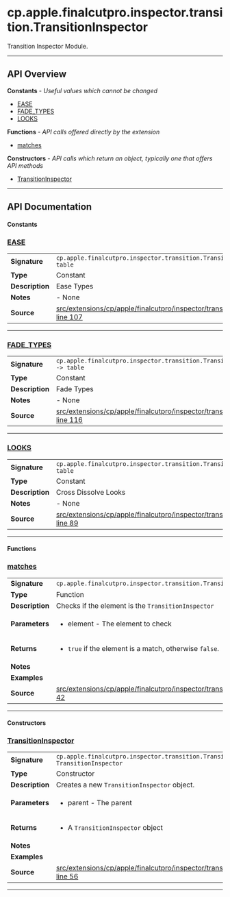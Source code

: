 # cp.apple.finalcutpro.inspector.transition.TransitionInspector

Transition Inspector Module.

---

## API Overview
**Constants** - _Useful values which cannot be changed_
 * [EASE](#ease)
 * [FADE_TYPES](#fade_types)
 * [LOOKS](#looks)

**Functions** - _API calls offered directly by the extension_
 * [matches](#matches)

**Constructors** - _API calls which return an object, typically one that offers API methods_
 * [TransitionInspector](#transitioninspector)


---

## API Documentation

#### Constants


### [EASE](#ease)

|                                             |                                                                                     |
| --------------------------------------------|-------------------------------------------------------------------------------------|
| **Signature**                               | `cp.apple.finalcutpro.inspector.transition.TransitionInspector.EASE -> table`                                                                    |
| **Type**                                    | Constant                                                                     |
| **Description**                             | Ease Types                                                                     |
| **Notes**                                   | - None |
| **Source**                                  | [src/extensions/cp/apple/finalcutpro/inspector/transition/TransitionInspector.lua line 107](https://github.com/CommandPost/CommandPost/blob/develop/src/extensions/cp/apple/finalcutpro/inspector/transition/TransitionInspector.lua#L107) |

---


### [FADE_TYPES](#fade_types)

|                                             |                                                                                     |
| --------------------------------------------|-------------------------------------------------------------------------------------|
| **Signature**                               | `cp.apple.finalcutpro.inspector.transition.TransitionInspector.FADE_TYPES -> table`                                                                    |
| **Type**                                    | Constant                                                                     |
| **Description**                             | Fade Types                                                                     |
| **Notes**                                   | - None |
| **Source**                                  | [src/extensions/cp/apple/finalcutpro/inspector/transition/TransitionInspector.lua line 116](https://github.com/CommandPost/CommandPost/blob/develop/src/extensions/cp/apple/finalcutpro/inspector/transition/TransitionInspector.lua#L116) |

---


### [LOOKS](#looks)

|                                             |                                                                                     |
| --------------------------------------------|-------------------------------------------------------------------------------------|
| **Signature**                               | `cp.apple.finalcutpro.inspector.transition.TransitionInspector.LOOKS -> table`                                                                    |
| **Type**                                    | Constant                                                                     |
| **Description**                             | Cross Dissolve Looks                                                                     |
| **Notes**                                   | - None |
| **Source**                                  | [src/extensions/cp/apple/finalcutpro/inspector/transition/TransitionInspector.lua line 89](https://github.com/CommandPost/CommandPost/blob/develop/src/extensions/cp/apple/finalcutpro/inspector/transition/TransitionInspector.lua#L89) |

---

#### Functions


### [matches](#matches)

|                                             |                                                                                     |
| --------------------------------------------|-------------------------------------------------------------------------------------|
| **Signature**                               | `cp.apple.finalcutpro.inspector.transition.TransitionInspector.matches(element)`                                                                    |
| **Type**                                    | Function                                                                     |
| **Description**                             | Checks if the element is the `TransitionInspector`                                                                     |
| **Parameters**                              | <ul><li>element   - The element to check</li></ul> |
| **Returns**                                 | <ul><li>`true` if the element is a match, otherwise `false`.</li></ul>          |
| **Notes**                                   | <ul></ul> |
| **Examples**                                | <ul></ul> |
| **Source**                                  | [src/extensions/cp/apple/finalcutpro/inspector/transition/TransitionInspector.lua line 42](https://github.com/CommandPost/CommandPost/blob/develop/src/extensions/cp/apple/finalcutpro/inspector/transition/TransitionInspector.lua#L42) |

---

#### Constructors


### [TransitionInspector](#transitioninspector)

|                                             |                                                                                     |
| --------------------------------------------|-------------------------------------------------------------------------------------|
| **Signature**                               | `cp.apple.finalcutpro.inspector.transition.TransitionInspector(parent) -> TransitionInspector`                                                                    |
| **Type**                                    | Constructor                                                                     |
| **Description**                             | Creates a new `TransitionInspector` object.                                                                     |
| **Parameters**                              | <ul><li>parent - The parent</li></ul> |
| **Returns**                                 | <ul><li>A `TransitionInspector` object</li></ul>          |
| **Notes**                                   | <ul></ul> |
| **Examples**                                | <ul></ul> |
| **Source**                                  | [src/extensions/cp/apple/finalcutpro/inspector/transition/TransitionInspector.lua line 56](https://github.com/CommandPost/CommandPost/blob/develop/src/extensions/cp/apple/finalcutpro/inspector/transition/TransitionInspector.lua#L56) |

---

